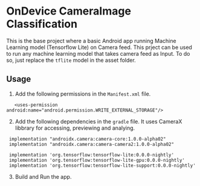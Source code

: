 # OnDevice CameraImage Classification
This is the base project where a basic Android app running Machine Learning model (Tensorflow Lite) on Camera feed. 
This prject can be used to run any machine learning model that takes camera feed as Input.
To do so, just replace the ```tflite``` model in the asset folder.

## Usage
1. Add the following permissions in the `Manifest.xml` file.
```<uses-permission android:name="android.permission.CAMERA"/> 
   <uses-permission android:name="android.permission.WRITE_EXTERNAL_STORAGE"/> 
   ```
       
2. Add the following dependencies in the `gradle` file. It uses CameraX libbrary for accessing, previewing and analying. 
```
 implementation "androidx.camera:camera-core:1.0.0-alpha02"
 implementation "androidx.camera:camera-camera2:1.0.0-alpha02"

 implementation 'org.tensorflow:tensorflow-lite:0.0.0-nightly'
 implementation 'org.tensorflow:tensorflow-lite-gpu:0.0.0-nightly'
 implementation 'org.tensorflow:tensorflow-lite-support:0.0.0-nightly'

```
3. Build and Run the app. 
